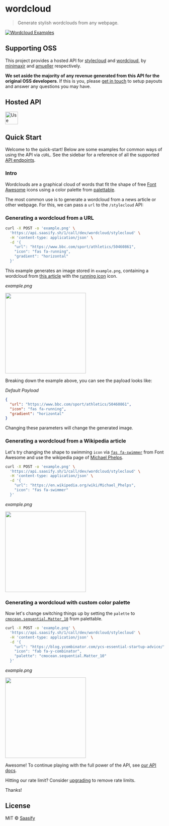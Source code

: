 # wordcloud

> Generate stylish wordclouds from any webpage.

<a href="https://wordcloud.saasify.sh">
  <img
    src="https://raw.githubusercontent.com/saasify-sh/saasify/master/examples/python/wordcloud/examples/promo.png"
    alt="Wordcloud Examples"
  />
</a>

## Supporting OSS

This project provides a hosted API for [stylecloud](https://github.com/minimaxir/stylecloud) and [wordcloud](https://github.com/amueller/word_cloud), by [minimaxir](https://github.com/minimaxir) and [amueller](https://github.com/amueller) respectively.

**We set aside the majority of any revenue generated from this API for the original OSS developers**. If this is you, please [get in touch](https://saasify.sh/#/support) to setup payouts and answer any questions you may have.

## Hosted API

<a href="https://wordcloud.saasify.sh">
  <img
    src="https://badges.saasify.sh"
    height="40"
    alt="Use Hosted API"
  />
</a>

## Quick Start

Welcome to the quick-start! Below are some examples for common ways of using the API via `cURL`. See the sidebar for a reference of all the supported [API endpoints](/docs#tag/service).

### Intro

Wordclouds are a graphical cloud of words that fit the shape of free [Font Awesome](https://fontawesome.com/icons?d=gallery&m=free) icons using a color palette from [palettable](https://jiffyclub.github.io/palettable/).

The most common use is to generate a wordcloud from a news article or other webpage. For this, we can pass a `url` to the `/stylecloud` API:

### Generating a wordcloud from a URL

```sh
curl -X POST -o 'example.png' \
  'https://api.saasify.sh/1/call/dev/wordcloud/stylecloud' \
  -H 'content-type: application/json' \
  -d '{
    "url": "https://www.bbc.com/sport/athletics/50460861",
    "icon": "fas fa-running",
    "gradient": "horizontal"
  }'
```


This example generates an image stored in `example.png`, containing a wordcloud from [this article](https://www.bbc.com/sport/athletics/50460861) with the [running icon](https://fontawesome.com/icons/running?style=solid) icon.

*example.png*

<img src="https://raw.githubusercontent.com/saasify-sh/saasify/master/examples/python/wordcloud/examples/running.png" width="256" />

Breaking down the example above, you can see the payload looks like:

*Default Payload*

```json
{
  "url": "https://www.bbc.com/sport/athletics/50460861",
  "icon": "fas fa-running",
  "gradient": "horizontal"
}
```

Changing these parameters will change the generated image.

### Generating a wordcloud from a Wikipedia article

Let's try changing the shape to swimming `icon` via [`fas fa-swimmer`](https://fontawesome.com/icons/swimmer?style=solid) from Font Awesome and use the wikipedia page of [Michael Phelps](https://en.wikipedia.org/wiki/Michael_Phelps).

```sh
curl -X POST -o 'example.png' \
  'https://api.saasify.sh/1/call/dev/wordcloud/stylecloud' \
  -H 'content-type: application/json' \
  -d '{
    "url": "https://en.wikipedia.org/wiki/Michael_Phelps",
    "icon": "fas fa-swimmer"
  }'
```

*example.png*

<img src="https://raw.githubusercontent.com/saasify-sh/saasify/master/examples/python/wordcloud/examples/michael-phelps.png" width="256" />

### Generating a wordcloud with custom color palette

Now let's change switching things up by setting the `palette` to [`cmocean.sequential.Matter_10`](https://jiffyclub.github.io/palettable/cmocean/sequential/#matter_10) from palettable.

```sh
curl -X POST -o 'example.png' \
  'https://api.saasify.sh/1/call/dev/wordcloud/stylecloud' \
  -H 'content-type: application/json' \
  -d '{
    "url": "https://blog.ycombinator.com/ycs-essential-startup-advice/",
    "icon": "fab fa-y-combinator",
    "palette": "cmocean.sequential.Matter_10"
  }'
```

*example.png*

<img src="https://raw.githubusercontent.com/saasify-sh/saasify/master/examples/python/wordcloud/examples/yc.png" width="256" />

Awesome! To continue playing with the full power of the API, see [our API docs](https://wordcloud.saasify.sh/docs#tag/service).

Hitting our rate limit? Consider [upgrading](https://wordcloud.saasify.sh/pricing) to remove rate limits.

Thanks!

## License

MIT © [Saasify](https://saasify.sh)
